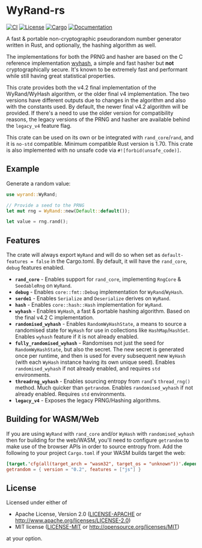 # WyRand-rs

[![CI](https://github.com/Bluefinger/wyrand-rs/actions/workflows/ci.yml/badge.svg)](https://github.com/Bluefinger/wyrand-rs/actions/workflows/ci.yml)
[![License](https://img.shields.io/badge/license-Apache--2.0_OR_MIT-blue.svg)](https://github.com/Bluefinger/wyrand-rs)
[![Cargo](https://img.shields.io/crates/v/wyrand.svg)](https://crates.io/crates/wyrand)
[![Documentation](https://docs.rs/wyrand/badge.svg)](https://docs.rs/wyrand)

A fast & portable non-cryptographic pseudorandom number generator written in Rust, and optionally, the hashing algorithm as well.

The implementations for both the PRNG and hasher are based on the C reference implementation [wyhash](https://github.com/wangyi-fudan/wyhash), a simple and fast hasher but **not** cryptographically secure. It's known to be extremely fast and performant while still having great statistical properties.

This crate provides both the v4.2 final implementation of the WyRand/WyHash algorithm, or the older final v4 implementation. The two versions have different outputs due to changes in the algorithm and also with the constants used. By default, the newer final v4.2 algorithm will be provided. If there's a need to use the older version for compatibility reasons, the legacy versions of the PRNG and hasher are available behind the `legacy_v4` feature flag.

This crate can be used on its own or be integrated with `rand_core`/`rand`, and it is `no-std` compatible. Minimum compatible Rust version is 1.70. This crate is also implemented with no unsafe code via `#![forbid(unsafe_code)]`.

## Example

Generate a random value:

```rust
use wyrand::WyRand;

// Provide a seed to the PRNG
let mut rng = WyRand::new(Default::default());

let value = rng.rand();
```

## Features

The crate will always export `WyRand` and will do so when set as `default-features = false` in the Cargo.toml. By default, it will have the `rand_core`, `debug` features enabled.

- **`rand_core`** - Enables support for `rand_core`, implementing `RngCore` & `SeedableRng` on `WyRand`.
- **`debug`** - Enables `core::fmt::Debug` implementation for `WyRand`/`WyHash`.
- **`serde1`** - Enables `Serialize` and `Deserialize` derives on `WyRand`.
- **`hash`** - Enables `core::hash::Hash` implementation for `WyRand`.
- **`wyhash`** - Enables `WyHash`, a fast & portable hashing algorithm. Based on the final v4.2 C implementation.
- **`randomised_wyhash`** - Enables `RandomWyHashState`, a means to source a randomised state for `WyHash` for use in collections like `HashMap`/`HashSet`. Enables `wyhash` feature if it is not already enabled.
- **`fully_randomised_wyhash`** - Randomises not just the seed for `RandomWyHashState`, but also the secret. The new secret is generated once per runtime, and then is used for every subsequent new `WyHash` (with each `WyHash` instance having its own unique seed). Enables `randomised_wyhash` if not already enabled, and requires `std` environments.
- **`threadrng_wyhash`** - Enables sourcing entropy from `rand`'s `thread_rng()` method. Much quicker than `getrandom`. Enables `randomised_wyhash` if not already enabled. Requires `std` environments.
- **`legacy_v4`** - Exposes the legacy PRNG/Hashing algorithms.

## Building for WASM/Web

If you are using `WyRand` with `rand_core` and/or `WyHash` with `randomised_wyhash` then for building for the web/WASM, you'll need to configure `getrandom` to make use of the browser APIs in order to source entropy from. Add the following to your project `Cargo.toml` if your WASM builds target the web:

```toml
[target.'cfg(all(target_arch = "wasm32", target_os = "unknown"))'.dependencies]
getrandom = { version = "0.2", features = ["js"] }
```

## License

Licensed under either of

- Apache License, Version 2.0 ([LICENSE-APACHE](LICENSE-APACHE) or http://www.apache.org/licenses/LICENSE-2.0)
- MIT license ([LICENSE-MIT](LICENSE-MIT) or http://opensource.org/licenses/MIT)

at your option.
